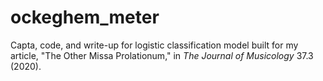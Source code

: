 # ockeghem_meter
Capta, code, and write-up for logistic classification model built for my article, "The Other Missa Prolationum," in *The Journal of Musicology* 37.3 (2020).
